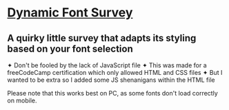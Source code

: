 # [Dynamic Font Survey](https://danielledonnelly.github.io/font-survey/)
## A quirky little survey that adapts its styling based on your font selection
✦ Don't be fooled by the lack of JavaScript file
✦ This was made for a freeCodeCamp certification which only allowed HTML and CSS files
✦ But I wanted to be extra so I added some JS shenanigans within the HTML file

Please note that this works best on PC, as some fonts don't load correctly on mobile.
